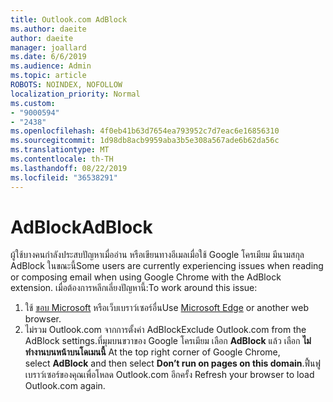 ```yaml
---
title: Outlook.com AdBlock
ms.author: daeite
author: daeite
manager: joallard
ms.date: 6/6/2019
ms.audience: Admin
ms.topic: article
ROBOTS: NOINDEX, NOFOLLOW
localization_priority: Normal
ms.custom:
- "9000594"
- "2438"
ms.openlocfilehash: 4f0eb41b63d7654ea793952c7d7eac6e16856310
ms.sourcegitcommit: 1d98db8acb9959aba3b5e308a567ade6b62da56c
ms.translationtype: MT
ms.contentlocale: th-TH
ms.lasthandoff: 08/22/2019
ms.locfileid: "36538291"
---
```

# <a name="adblock"></a><span data-ttu-id="7bbda-102">AdBlock</span><span class="sxs-lookup"><span data-stu-id="7bbda-102">AdBlock</span></span>

<span data-ttu-id="7bbda-103">ผู้ใช้บางคนกำลังประสบปัญหาเมื่ออ่าน หรือเขียนทางอีเมลเมื่อใช้ Google โครเมียม มีนามสกุล AdBlock ในขณะนี้</span><span class="sxs-lookup"><span data-stu-id="7bbda-103">Some users are currently experiencing issues when reading or composing email when using Google Chrome with the AdBlock extension.</span></span> <span data-ttu-id="7bbda-104">เมื่อต้องการหลีกเลี่ยงปัญหานี้:</span><span class="sxs-lookup"><span data-stu-id="7bbda-104">To work around this issue:</span></span>

1. <span data-ttu-id="7bbda-105">ใช้ [ขอบ Microsoft](https://www.microsoft.com/windows/microsoft-edge) หรือเว็บเบราว์เซอร์อื่น</span><span class="sxs-lookup"><span data-stu-id="7bbda-105">Use [Microsoft Edge](https://www.microsoft.com/windows/microsoft-edge) or another web browser.</span></span>
1. <span data-ttu-id="7bbda-106">ไม่รวม Outlook.com จากการตั้งค่า AdBlock</span><span class="sxs-lookup"><span data-stu-id="7bbda-106">Exclude Outlook.com from the AdBlock settings.</span></span><span data-ttu-id="7bbda-107">ที่มุมบนขวาของ Google โครเมียม เลือก **AdBlock** แล้ว เลือก **ไม่ทำงานบนหน้าบนโดเมนนี้**</span><span class="sxs-lookup"><span data-stu-id="7bbda-107"> At the top right corner of Google Chrome, select **AdBlock** and then select **Don’t run on pages on this domain**.</span></span><span data-ttu-id="7bbda-108">ฟื้นฟูเบราว์เซอร์ของคุณเพื่อโหลด Outlook.com อีกครั้ง</span><span class="sxs-lookup"><span data-stu-id="7bbda-108"> Refresh your browser to load Outlook.com again.</span></span>
